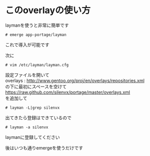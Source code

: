 このoverlayの使い方
=======
laymanを使うと非常に簡単です  
  
    # emerge app-portage/layman  
これで導入が可能です  
  
次に  
  
    # vim /etc/layman/layman.cfg  
設定ファイルを開いて  
    overlays  : http://www.gentoo.org/proj/en/overlays/repositories.xml  
の下に最初にスペースを空けて  
    https://raw.github.com/silenvx/portage/master/overlays.xml  
を追加して  
  
    # layman -L|grep silenvx  
出てきたら登録はできているので  
  
    # layman -a silenvx  
laymanに登録してください  
  
後はいつも通りemergeを使うだけです  
